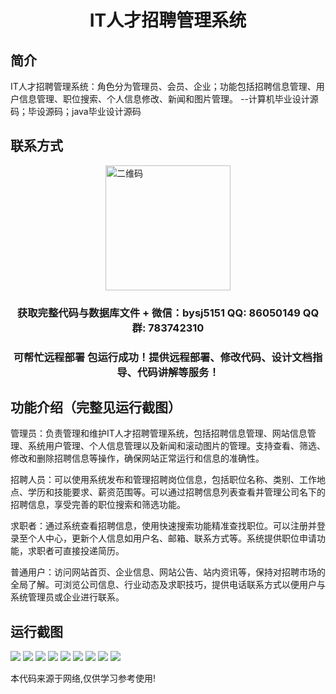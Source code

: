 <p><h1 align="center">IT人才招聘管理系统</h1></p>

## 简介
IT人才招聘管理系统：角色分为管理员、会员、企业；功能包括招聘信息管理、用户信息管理、职位搜索、个人信息修改、新闻和图片管理。    --计算机毕业设计源码；毕设源码；java毕业设计源码


## 联系方式
<img src="https://bs-1329754181.cos.ap-shanghai.myqcloud.com/wx.jpg" alt="二维码" style="display: block; margin: 0 auto;" width="200px">
<p><h3 align="center">获取完整代码与数据库文件 + 微信：bysj5151 QQ: 86050149 QQ群: 783742310</h3></p>
<p><h3 align="center">可帮忙远程部署 包运行成功！提供远程部署、修改代码、设计文档指导、代码讲解等服务！</h3></p>

## 功能介绍（完整见运行截图）
管理员：负责管理和维护IT人才招聘管理系统，包括招聘信息管理、网站信息管理、系统用户管理、个人信息管理以及新闻和滚动图片的管理。支持查看、筛选、修改和删除招聘信息等操作，确保网站正常运行和信息的准确性。

招聘人员：可以使用系统发布和管理招聘岗位信息，包括职位名称、类别、工作地点、学历和技能要求、薪资范围等。可以通过招聘信息列表查看并管理公司名下的招聘信息，享受完善的职位搜索和筛选功能。

求职者：通过系统查看招聘信息，使用快速搜索功能精准查找职位。可以注册并登录至个人中心，更新个人信息如用户名、邮箱、联系方式等。系统提供职位申请功能，求职者可直接投递简历。

普通用户：访问网站首页、企业信息、网站公告、站内资讯等，保持对招聘市场的全局了解。可浏览公司信息、行业动态及求职技巧，提供电话联系方式以便用户与系统管理员或企业进行联系。


## 运行截图
![](imgs/588112-20231109121720498-1076409944.png)
![](imgs/588112-20231109121725899-2016882895.png)
![](imgs/588112-20231109121730714-119730790.png)
![](imgs/588112-20231109121739082-2057626032.png)
![](imgs/588112-20231109121744076-326737210.png)
![](imgs/588112-20231109121748551-483737026.png)
![](imgs/588112-20231109121752731-1910522035.png)
![](imgs/588112-20231109121756484-1386375827.png)
![](imgs/588112-20231109121800365-1803804775.png)

<p>本代码来源于网络,仅供学习参考使用!</p>
